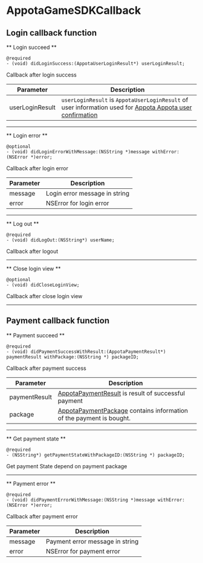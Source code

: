 AppotaGameSDKCallback
===========

## Login callback function
<a name = "login-function"> </a>
** Login succeed **   

```
@required
- (void) didLoginSuccess:(AppotaUserLoginResult*) userLoginResult;

```
Callback after login success

|Parameter|Description|  
|-------|-----------|  
|userLoginResult|`userLoginResult` is `AppotaUserLoginResult` of user information used for [Appota Appota user confirmation](https://github.com/appota/ios-game-sdk/wiki/Integrate-user-system)|


-----

** Login error **   

```
@optional
- (void) didLoginErrorWithMessage:(NSString *)message withError:(NSError *)error;
```

Callback after login error

|Parameter|Description|  
|-------|-----------|  
|message|Login error message in string|
|error|NSError for login error|

-----
** Log out **   

```
@required
- (void) didLogOut:(NSString*) userName;

```
Callback after logout  

-----
** Close login view **   

```
@optional
- (void) didCloseLoginView;
```

Callback after close login view  

-----

## Payment callback function
<a name="payment-function"> </a>

** Payment succeed **   

````
@required
- (void) didPaymentSuccessWithResult:(AppotaPaymentResult*) paymentResult withPackage:(NSString *) packageID;
````

Callback after payment success

|Parameter|Description|  
|-------|-----------|  
|paymentResult|[AppotaPaymentResult](#appota-paymentresult-class) is result of successful payment|
|package|[AppotaPaymentPackage](AppotaPaymentPackage-class.md) contains information of the payment is bought.|

----
** Get payment state **   

```
@required
- (NSString*) getPaymentStateWithPackageID:(NSString *) packageID;

```

Get payment State depend on payment package

-----
** Payment error **

```
@required
- (void) didPaymentErrorWithMessage:(NSString *)message withError:(NSError *)error;
```
Callback after payment error

|Parameter|Description|  
|-------|-----------|  
|message|Payment error message in string|
|error|NSError for payment error|
